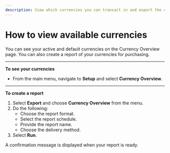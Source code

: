 ```yaml
---
description: View which currencies you can transact in and export the currency list.
---
```


# How to view available currencies

You can see your active and default currencies on the Currency Overview page. You can also create a report of your currencies for purchasing.

***

**To see your currencies**

* From the main menu, navigate to **Setup** and select **Currency Overview**.

***

**To create a report**

1. Select **Export** and choose **Currency Overview** from the menu.
2. Do the following:
   * Choose the report format.
   * Select the report schedule.
   * Provide the report name.
   * Choose the delivery method.
3. Select **Run**.

A confirmation message is displayed when your report is ready.
